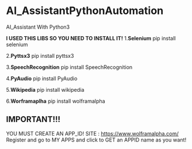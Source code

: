 # AI_AssistantPythonAutomation
AI_Assistant With Python3


<b>I USED THIS LIBS SO YOU NEED TO INSTALL IT!</b>
1.<b>Selenium</b>
pip install selenium

2.<b>Pyttsx3</b>
pip install pyttsx3

3.<b>SpeechRecognition</b>
pip install SpeechRecognition

4.<b>PyAudio</b>
pip install PyAudio

5.<b>Wikipedia</b>
pip install wikipedia

6.<b>Worframaplha</b>
pip install wolframalpha

<b><h2>IMPORTANT!!!<br></b></h2>
YOU MUST CREATE AN APP_ID! 
SITE : https://www.wolframalpha.com/ <br>
Register and go to MY APPS  and click to GET an APPID name as you want!
